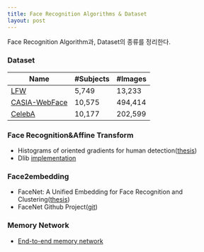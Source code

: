 ```yaml
---
title: Face Recognition Algorithms & Dataset
layout: post
---
```

Face Recognition Algorithm과, Dataset의 종류를 정리한다.

### Dataset

| Name | #Subjects | #Images |
|-|-|-|
| [LFW](http://vis-www.cs.umass.edu/lfw/index.html) | 5,749 | 13,233 |
| [CASIA-WebFace](http://www.cbsr.ia.ac.cn/english/CASIA-WebFace-Database.html) | 10,575 | 494,414 |
| [CelebA](http://mmlab.ie.cuhk.edu.hk/projects/CelebA.html) | 10,177 |202,599 |

### Face Recognition&Affine Transform
- Histograms of oriented gradients for human detection([thesis](http://ieeexplore.ieee.org/xpls/abs_all.jsp?arnumber=1467360&tag=1))
- Dlib [implementation](http://dlib.net/imaging.html#object_detector)

### Face2embedding
- FaceNet: A Unified Embedding for Face Recognition and Clustering([thesis](https://arxiv.org/pdf/1503.03832v3))
- FaceNet Github Project([git](https://github.com/davidsandberg/facenet))

### Memory Network
- [End-to-end memory network](http://arxiv.org/pdf/1503.08895v5.pdf)
